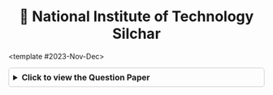 <div align="center">
  <h1>🏫 National Institute of Technology Silchar</h1>
</div>

<CodeTabs :languages="[
  { name: '2023-Nov-Dec', slot: '2023-Nov-Dec' },
]">

<template #2023-Nov-Dec>

<details style="margin-bottom: 5px; margin-top : 10px; border: 1px solid #ccc; border-radius: 5px; padding: 8px;">
  <summary style="font-weight: bold; cursor: pointer; font-size: 1rem;">Click to view the Question Paper</summary>
  <div align="center" style="margin-top: 10px;">
    <img src="https://res.cloudinary.com/dzgoq3ikq/image/upload/v1760772697/Screenshot_18-Oct_13-01-15_3929_fhnfda.png" 
         alt="Question Paper" 
         style="max-width: 90%; height: auto; border-radius: 8px; box-shadow: 0 2px 8px rgba(0,0,0,0.2);" />
    <img src="https://res.cloudinary.com/dzgoq3ikq/image/upload/v1760772723/Screenshot_18-Oct_13-01-45_24778_vx4txi.png" 
         alt="Question Paper" 
         style="max-width: 90%; height: auto; border-radius: 8px; box-shadow: 0 2px 8px rgba(0,0,0,0.2);" />
</div>
</details>

<!-- TODO : Table-->

</template>

</CodeTabs>
